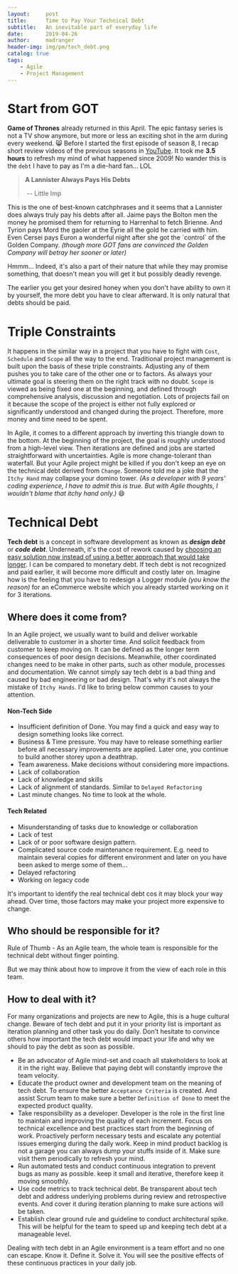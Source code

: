 ```yaml
---
layout:     post
title:      Time to Pay Your Technical Debt
subtitle:   An inevitable part of everyday life
date:       2019-04-26
author:     madranger
header-img: img/pm/tech_debt.png
catalog: true
tags:
    - Agile
    - Project Management
---
```




# Start from GOT

**Game of Thrones** already returned in this April. The epic fantasy series is not a TV show anymore, but more or less an exciting shot in the arm during every weekend. :smile_cat: Before I started the first episode of season 8, I recap short review videos of the previous seasons in [YouTube](https://www.youtube.com/watch?v=WE19Y2FhAAo). It took me **3.5 hours** to refresh my mind of what happened since 2009! No wander this is the `debt` I have to pay as I'm a die-hard fan... LOL ​

> **A Lannister Always Pays His Debts**
>
> ​									          -- Little Imp

This is the one of best-known catchphrases and it seems that a Lannister does always truly pay his debts after all. Jaime pays the Bolton men the money he promised them for returning to Harrenhal to fetch Brienne. And Tyrion pays Mord the gaoler at the Eyrie all the gold he carried with him. Even Cersei pays Euron a wonderful night after she got the \`control\` of the Golden Company. _(though more GOT fans are convinced the Golden Company will betray her sooner or later)_

Hmmm... Indeed, it's also a part of their nature that while they may promise something, that doesn't mean you will get it but possibly deadly revenge.

The earlier you get your desired honey when you don't have ability to own it by yourself, the more debt you have to clear afterward. It is only natural that debts should be paid.



# Triple Constraints

It happens in the similar way in a project that you have to fight with `Cost`, `Schedule`  and `Scope` all the way to the end. Traditional project management is built upon the basis of these triple constraints. Adjusting any of them pushes you to take care of the other one or to factors. As always your ultimate goal is steering them on the right track with no doubt. `Scope` is viewed as being fixed one at the beginning, and defined through comprehensive analysis, discussion and negotiation. Lots of projects fail on it because the scope of the project is either not fully explored or significantly understood and changed during the project. Therefore, more money and time need to be spent.

In Agile, it comes to a different approach by inverting this triangle down to the bottom. At the beginning of the project, the goal is roughly understood from a high-level view. Then iterations are defined and jobs are started straightforward with uncertainties. Agile is more change-tolerant than waterfall. But your Agile project might be killed if you don't keep an eye on the technical debt derived from `Change`. Someone told me a joke that the `Itchy Hand` may collapse your domino tower. _(As a developer with 9 years' coding experience, I have to admit this is true. But with Agile thoughts, I wouldn't blame that itchy hand only.)_ :smile:



# Technical Debt

**Tech debt** is a concept in software development as known as **_design debt_** or **_code debt_**.  Underneath, it's the cost of rework caused by [choosing an easy solution now instead of using a better approach that would take longer](https://en.wikipedia.org/wiki/Technical_debt). I can be compared to monetary debt. If tech debt is not recognized and paid earlier, it will become more difficult and costly later on. Imagine how is the feeling that you have to redesign a Logger module _(you know the reason)_ for an eCommerce website which you already started working on it for 3 iterations.

## Where does it come from?

In an Agile project, we usually want to build and deliver workable deliverable to customer in a shorter time. And solicit feedback from customer to keep moving on. It can be defined as the longer term consequences of poor design decisions. Meanwhile, other coordinated changes need to be make in other parts, such as other module, processes and documentation. We cannot simply say tech debt is a bad thing and caused by bad engineering or bad design. That's why it's not always the mistake of `Itchy Hands`. I'd like to bring below common causes to your attention.

#### Non-Tech Side

- Insufficient definition of Done. You may find a quick and easy way to design something looks like correct.
- Business & Time pressure. You may have to release something earlier before all necessary improvements are applied. Later one, you continue to build another storey upon a deathtrap.
- Team awareness. Make decisions without considering more impactions.
- Lack of collaboration
- Lack of knowledge and skills
- Lack of alignment of standards. Similar to `Delayed Refactoring`
- Last minute changes. No time to look at the whole.

#### Tech Related

- Misunderstanding of tasks due to knowledge or collaboration
- Lack of test
- Lack of or poor software design pattern.
- Complicated source code maintenance requirement. E.g. need to maintain several copies for different environment and later on you have been asked to merge some of them...
- Delayed refactoring
- Working on legacy code

It's important to identify the real technical debt cos it may block your way ahead. Over time, those factors may make your project more expensive to change.

## Who should be responsible for it?

Rule of Thumb -  As an Agile team, the whole team is responsible for the technical debt without finger pointing. 

But we may think about how to improve it from the view of each role in this team.

## How to deal with it?

For many organizations and projects are new to Agile, this is a huge cultural change. Beware of tech debt and put it in your priority list is important as iteration planning and other task you do daily. Don't hesitate to convince others how important the tech debt would impact your life and why we should to pay the debt as soon as possible.

- Be an advocator of Agile mind-set and coach all stakeholders to look at it in the right way. Believe that paying debt will constantly improve the team velocity.
- Educate the product owner and development team on the meaning of tech debt. To ensure the better `Acceptance Criteria` is created. And assist Scrum team to make sure a better `Definition of Done` to meet the expected product quality.
- Take responsibility as a developer. Developer is the role in the first line to maintain and improving the quality of each increment. Focus on technical excellence and best practices start from the beginning of work. Proactively perform necessary tests and escalate any potential issues emerging during the daily work. Keep in mind product backlog is not a garage you can always dump your stuffs inside of it. Make sure visit them periodically to refresh your mind.
- Run automated tests and conduct continuous integration to prevent bugs as many as possible. keep it small and iterative, therefore keep it moving smoothly.
- Use code metrics to track technical debt. Be transparent about tech debt and address underlying problems during review  and retrospective events. And cover it during iteration planning to make sure actions will be taken.
- Establish clear ground rule and guideline to conduct architectural spike. This will be helpful for the team to speed up and keeping tech debt at a manageable level.

Dealing with tech debt in an Agile environment is a team effort and no one can escape. Know it. Define it. Solve it. You will see the positive effects of these continuous practices in your daily job.